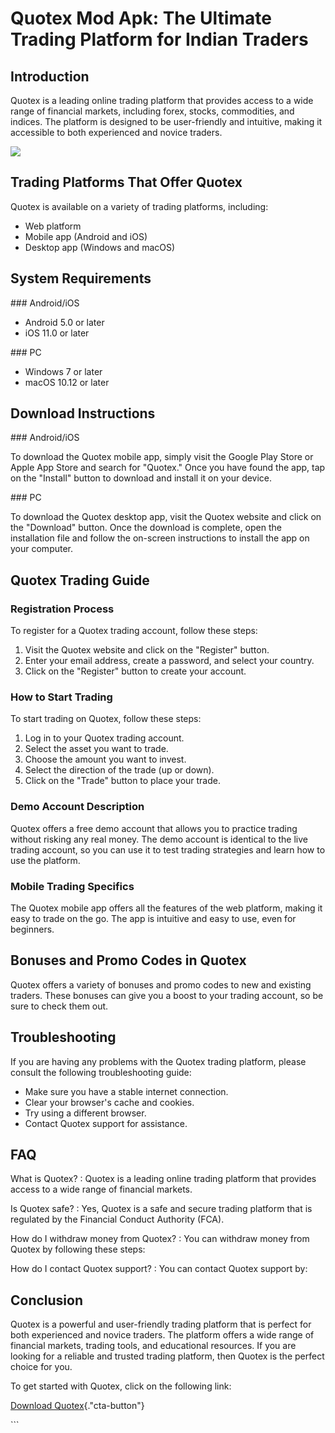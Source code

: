 # Quotex Mod Apk: The Ultimate Trading Platform for Indian Traders

## Introduction

Quotex is a leading online trading platform that provides access to a
wide range of financial markets, including forex, stocks, commodities,
and indices. The platform is designed to be user-friendly and intuitive,
making it accessible to both experienced and novice traders.

[![](https://static.quotex.io/files/1_en/300_250.jpg)](https://traff.sbs/brokerqxsignupf)

## Trading Platforms That Offer Quotex

Quotex is available on a variety of trading platforms, including:

-   Web platform
-   Mobile app (Android and iOS)
-   Desktop app (Windows and macOS)

## System Requirements

\### Android/iOS

-   Android 5.0 or later
-   iOS 11.0 or later

\### PC

-   Windows 7 or later
-   macOS 10.12 or later

## Download Instructions

\### Android/iOS

To download the Quotex mobile app, simply visit the Google Play Store or
Apple App Store and search for "Quotex." Once you have found the
app, tap on the "Install" button to download and install it on
your device.

\### PC

To download the Quotex desktop app, visit the Quotex website and click
on the "Download" button. Once the download is complete, open the
installation file and follow the on-screen instructions to install the
app on your computer.

## Quotex Trading Guide

### Registration Process

To register for a Quotex trading account, follow these steps:

1.  Visit the Quotex website and click on the "Register" button.
2.  Enter your email address, create a password, and select your
    country.
3.  Click on the "Register" button to create your account.

### How to Start Trading

To start trading on Quotex, follow these steps:

1.  Log in to your Quotex trading account.
2.  Select the asset you want to trade.
3.  Choose the amount you want to invest.
4.  Select the direction of the trade (up or down).
5.  Click on the "Trade" button to place your trade.

### Demo Account Description

Quotex offers a free demo account that allows you to practice trading
without risking any real money. The demo account is identical to the
live trading account, so you can use it to test trading strategies and
learn how to use the platform.

### Mobile Trading Specifics

The Quotex mobile app offers all the features of the web platform,
making it easy to trade on the go. The app is intuitive and easy to use,
even for beginners.

## Bonuses and Promo Codes in Quotex

Quotex offers a variety of bonuses and promo codes to new and existing
traders. These bonuses can give you a boost to your trading account, so
be sure to check them out.

## Troubleshooting

If you are having any problems with the Quotex trading platform, please
consult the following troubleshooting guide:

-   Make sure you have a stable internet connection.
-   Clear your browser\'s cache and cookies.
-   Try using a different browser.
-   Contact Quotex support for assistance.

## FAQ

What is Quotex?
:   Quotex is a leading online trading platform that provides access to
    a wide range of financial markets.

Is Quotex safe?
:   Yes, Quotex is a safe and secure trading platform that is regulated
    by the Financial Conduct Authority (FCA).

How do I withdraw money from Quotex?
:   You can withdraw money from Quotex by following these steps:

How do I contact Quotex support?
:   You can contact Quotex support by:

## Conclusion

Quotex is a powerful and user-friendly trading platform that is perfect
for both experienced and novice traders. The platform offers a wide
range of financial markets, trading tools, and educational resources. If
you are looking for a reliable and trusted trading platform, then Quotex
is the perfect choice for you.

To get started with Quotex, click on the following link:

[Download
Quotex](\%22https://traff.sbs/quotexonelink\%22){."cta-button"}

\`\`\`


